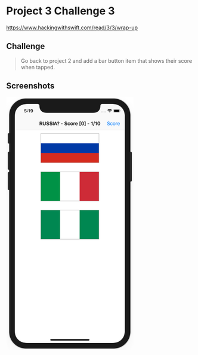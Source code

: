 # Project 3 Challenge 3

https://www.hackingwithswift.com/read/3/3/wrap-up

## Challenge

>Go back to project 2 and add a bar button item that shows their score when tapped.

## Screenshots

![screenshot1](screenshots/screen01.png)
